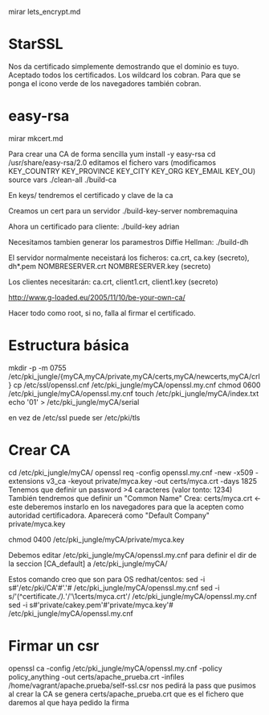 mirar lets_encrypt.md

# StarSSL
Nos da certificado simplemente demostrando que el dominio es tuyo.
Aceptado todos los certificados.
Los wildcard los cobran.
Para que se ponga el icono verde de los navegadores también cobran.


# easy-rsa
mirar mkcert.md

Para crear una CA de forma sencilla
yum install -y easy-rsa
cd /usr/share/easy-rsa/2.0
editamos el fichero vars (modificamos KEY_COUNTRY KEY_PROVINCE KEY_CITY KEY_ORG KEY_EMAIL KEY_OU)
source vars
./clean-all
./build-ca

En keys/ tendremos el certificado y clave de la ca

Creamos un cert para un servidor
./build-key-server nombremaquina

Ahora un certificado para cliente:
./build-key adrian

Necesitamos tambien generar los paramestros Diffie Hellman:
./build-dh

El servidor normalmente neceistará los ficheros:
ca.crt, ca.key (secreto), dh*.pem NOMBRESERVER.crt NOMBRESERVER.key (secreto)

Los clientes necesitarán:
ca.crt, client1.crt, client1.key (secreto)






http://www.g-loaded.eu/2005/11/10/be-your-own-ca/

Hacer todo como root, si no, falla al firmar el certificado.


# Estructura básica
mkdir -p -m 0755 /etc/pki_jungle/{myCA,myCA/private,myCA/certs,myCA/newcerts,myCA/crl}
cp /etc/ssl/openssl.cnf /etc/pki_jungle/myCA/openssl.my.cnf
chmod 0600 /etc/pki_jungle/myCA/openssl.my.cnf
touch /etc/pki_jungle/myCA/index.txt
echo '01' > /etc/pki_jungle/myCA/serial

en vez de /etc/ssl puede ser /etc/pki/tls


# Crear CA
cd /etc/pki_jungle/myCA/
openssl req -config openssl.my.cnf -new -x509 -extensions v3_ca -keyout private/myca.key -out certs/myca.crt -days 1825
  Tenemos que definir un password >4 caracteres (valor tonto: 1234)
  También tendremos que definir un "Common Name"
  Crea:
    certs/myca.crt  <- este deberemos instarlo en los navegadores para que la acepten como autoridad certificadora. Aparecerá como "Default Company"
    private/myca.key

chmod 0400 /etc/pki_jungle/myCA/private/myca.key

Debemos editar /etc/pki_jungle/myCA/openssl.my.cnf para definir el dir de la seccion [CA_default] a /etc/pki_jungle/myCA/

Estos comando creo que son para OS redhat/centos:
sed -i s#'/etc/pki/CA'#'.'# /etc/pki_jungle/myCA/openssl.my.cnf
sed -i  s/'\(^certificate.*\/\).*'/'\1certs\/myca.crt'/ /etc/pki_jungle/myCA/openssl.my.cnf
sed -i s#'private/cakey.pem'#'private/myca.key'# /etc/pki_jungle/myCA/openssl.my.cnf


# Firmar un csr
openssl ca -config /etc/pki_jungle/myCA/openssl.my.cnf -policy policy_anything -out certs/apache_prueba.crt -infiles /home/vagrant/apache.prueba/self-ssl.csr
  nos pedirá la pass que pusimos al crear la CA
  se genera certs/apache_prueba.crt que es el fichero que daremos al que haya pedido la firma
